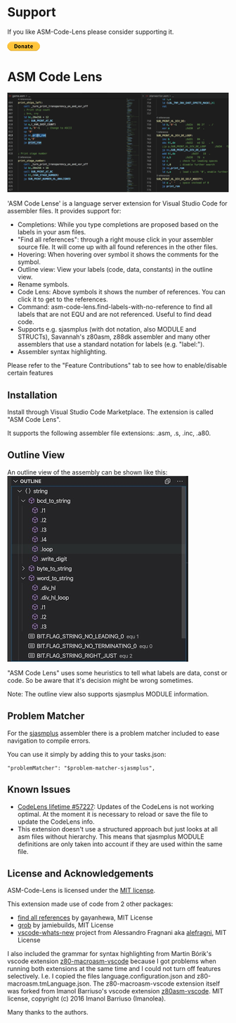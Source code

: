 # Support

If you like ASM-Code-Lens please consider supporting it.

<a title="PayPal" href="https://www.paypal.com/cgi-bin/webscr?cmd=_s-xclick&hosted_button_id=8S4R8HPXVCXUL&source=url">
	<img src="assets/btn_donate_SM.gif" />
</a>


# ASM Code Lens

![](assets/codelens_usage.gif)

'ASM Code Lense' is a language server extension for Visual Studio Code for assembler files.
It provides support for:
- Completions: While you type completions are proposed based on the labels in your asm files.
- "Find all references": through a right mouse click in your assembler source file. It will come up with all found references in the other files.
- Hovering: When hovering over  symbol it shows the comments for the symbol.
- Outline view: View your labels (code, data, constants) in the outline view.
- Rename symbols.
- Code Lens: Above symbols it shows the number of references. You can click it to get to the references.
- Command: asm-code-lens.find-labels-with-no-reference to find all labels that are not EQU and are not referenced. Useful to find dead code.
- Supports e.g. sjasmplus (with dot notation, also MODULE and STRUCTs), Savannah's z80asm, z88dk assembler and many other assemblers that use a standard notation for labels (e.g. "label:").
- Assembler syntax highlighting.

Please refer to the "Feature Contributions" tab to see how to enable/disable certain features


## Installation

Install through Visual Studio Code Marketplace.
The extension is called "ASM Code Lens".

It supports the following assembler file extensions:
.asm, .s, .inc, .a80.


## Outline View

An outline view of the assembly can be shown like this:
![](assets/outline_view.jpg)

"ASM Code Lens" uses some heuristics to tell what labels are data, const or code.
So be aware that it's decision might be wrong sometimes.

Note: The outline view also supports sjasmplus MODULE information.


## Problem Matcher

For the [sjasmplus](https://github.com/z00m128/sjasmplus) assembler there is a problem matcher included to ease navigation to compile errors.

You can use it simply by adding this to your tasks.json:
~~~
"problemMatcher": "$problem-matcher-sjasmplus",
~~~




## Known Issues

- [CodeLens lifetime #57227](https://github.com/Microsoft/vscode/issues/57227): Updates of the CodeLens is not working optimal. At the moment it is necessary to reload or save the file to update the CodeLens info.
- This extension doesn't use a structured approach but just looks at all asm files without hierarchy. This means that sjasmplus MODULE definitions are only taken into account if they are used within the same file.


## License and Acknowledgements

ASM-Code-Lens is licensed under the [MIT license](https://github.com/maziac/dezog/blob/master/LICENSE.txt).

This extension made use of code from 2 other packages:
- [find all references](https://github.com/gayanhewa/vscode-find-all-references) by gayanhewa, MIT License
- [grob](https://www.npmjs.com/package/grob) by jamiebuilds, MIT License
- [vscode-whats-new](https://github.com/alefragnani/vscode-whats-new) project from Alessandro Fragnani aka [alefragni](https://github.com/alefragnani), MIT License

I also included the grammar for syntax highlighting from Martin Bórik's vscode extension [z80-macroasm-vscode](https://github.com/mborik/z80-macroasm-vscode) because I got problems when running both extensions at the same time and I could not turn off features selectively.
I.e. I copied the files language.configuration.json and z80-macroasm.tmLanguage.json. The z80-macroasm-vscode extension itself was forked from Imanol Barriuso's vscode extension [z80asm-vscode](https://github.com/Imanolea/z80asm-vscode). MIT license, copyright (c) 2016 Imanol Barriuso (Imanolea).

Many thanks to the authors.
